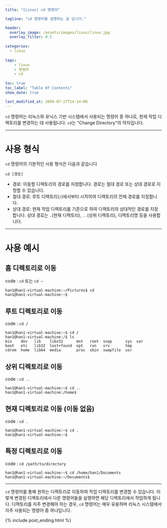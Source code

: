 ```yaml
---
title: "[Linux] cd 명령어"

tagline: "cd 명령어를 설명하는 글 입니다."

header:
  overlay_image: /assets/images/linux/linux.jpg
  overlay_filter: 0.5
  
categories:
  - linux
  
tags:
    - linux
    - 명령어
    - cd
    
toc: true
toc_label: "Table Of Contents"
show_date: true

last_modified_at: 2099-07-27T14:14:00
---
```


`cd` 명령어는 리눅스와 유닉스 기반 시스템에서 사용되는 명령어 중 하나로, 현재 작업 디렉토리를 변경하는 데 사용됩니다. `cd`는 "Change Directory"의 약자입니다.

---
# 사용 형식
`cd` 명령어의 기본적인 사용 형식은 다음과 같습니다
``` shell
cd [경로]
```

- 경로: 이동할 디렉토리의 경로를 지정합니다. 경로는 절대 경로 또는 상대 경로로 지정할 수 있습니다.
- 절대 경로: 루트 디렉토리(`/`)에서부터 시작하여 디렉토리의 전체 경로를 지정합니다.
- 상대 경로: 현재 작업 디렉토리를 기준으로 하여 디렉토리의 상대적인 경로를 지정합니다. 상대 경로는 `.`(현재 디렉토리), `..`(상위 디렉토리), 디렉토리명 등을 사용합니다.

---
# 사용 예시

## 홈 디렉토리로 이동
code : `cd` 또는 `cd ~`

``` shell
han1@han1-virtual-machine:~/Pictures$ cd
han1@han1-virtual-machine:~$ 
```

## 루트 디렉토리로 이동
code : `cd /`

``` shell
han1@han1-virtual-machine:~$ cd /
han1@han1-virtual-machine:/$ ls
bin    dev   lib    libx32      mnt   root  snap      sys  var
boot   etc   lib32  lost+found  opt   run   srv       tmp
cdrom  home  lib64  media       proc  sbin  swapfile  usr
```

## 상위 디렉토리로 이동
code : `cd ..`

``` shell
han1@han1-virtual-machine:~$ cd ..
han1@han1-virtual-machine:/home$ 
```

## 현재 디렉토리로 이동 (이동 없음)
code : `cd .`

``` shell
han1@han1-virtual-machine:~$ cd .
han1@han1-virtual-machine:~$ 
```

## 특정 디렉토리로 이동
code : `cd /path/to/directory`

``` shell
han1@han1-virtual-machine:~$ cd /home/han1/Documents
han1@han1-virtual-machine:~/Documents$
```

---

`cd` 명령어를 통해 원하는 디렉토리로 이동하여 작업 디렉토리를 변경할 수 있습니다. 이렇게 변경된 디렉토리에서 다른 명령어들을 실행하면 해당 디렉토리에서 작업하게 됩니다. 디렉토리를 자주 변경해야 하는 경우, `cd` 명령어는 매우 유용하며 리눅스 시스템에서 자주 사용되는 명령어 중 하나입니다.

{% include post_ending.html %}